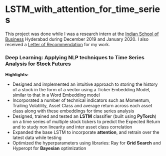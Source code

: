 # LSTM_with_attention_for_time_series

This project was done while I was a research intern at the [Indian School of Business](https://www.isb.edu/) Hyderabad during December 2019 and January 2020. I also received a [Letter of Recommendation](LOR_ISB.pdf) for my work.

### Deep Learning: Applying NLP techniques to Time Series Analysis for Stock Futures 

**Highlights:**

- Designed and implemented an intuitive approach to storing the history of a stock in the form of a vector using a Ticker Embedding Model, similar to that in a Word Embedding model
- Incorporated a number of technical indicators such as Momentum, Trailing Volatility, Asset Class and average return across each asset class along with these embeddings for time series analysis
- Designed, trained and tested an **LSTM** classifier (built using **PyTorch**) on a time series of multiple stock tickers to predict the Expected Return and to study non linearity and inter asset class correlation
- Expanded the base LSTM to incorporate **attention**, and retrain over the latest data while testing
- Optimized the hyperparameters using libraries: Ray for **Grid Search** and Hyperopt for **Bayesian** optimization
